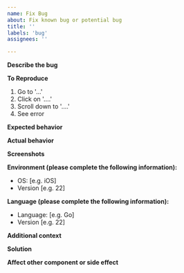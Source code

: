 ```yaml
---
name: Fix Bug
about: Fix known bug or potential bug
title: ''
labels: 'bug'
assignees: ''

---
```


**Describe the bug**
<!-- A clear and concise description of what the bug is. -->

**To Reproduce**
<!-- Steps to reproduce the behavior: -->
1. Go to '...'
2. Click on '....'
3. Scroll down to '....'
4. See error

**Expected behavior**
<!-- A clear and concise description of what you expected to happen. -->

**Actual behavior**
<!-- A clear and concise description of what you actually got. -->

**Screenshots**
<!-- If applicable, add screenshots to help explain your problem. -->

**Environment (please complete the following information):**
 - OS: [e.g. iOS]
 - Version [e.g. 22]

**Language (please complete the following information):**
 - Language: [e.g. Go]
 - Version [e.g. 22]

**Additional context**
<!-- Add any other context about the problem here. -->

**Solution**
<!-- A brief of how to fix this bug -->

**Affect other component or side effect**
<!-- What other component should be modified according to this PR -->

